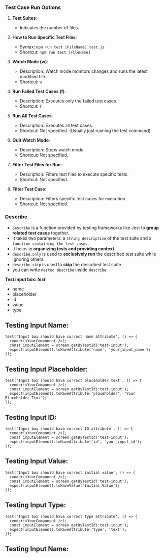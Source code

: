 ### Test Case Run Options

1. **Test Suites**: 
   - Indicates the number of files.

2. **How to Run Specific Test Files**:
   - Syntax: `npm run test [FileName].test.js`
   - Shortcut: `npm run test [FileName]`

3. **Watch Mode (w)**:
   - Description: Watch mode monitors changes and runs the latest modified file.
   - Shortcut: `w`

4. **Run Failed Test Cases (f)**:
   - Description: Executes only the failed test cases.
   - Shortcut: `f`

5. **Run All Test Cases**:
   - Description: Executes all test cases.
   - Shortcut: Not specified. (Usually just running the test command)

6. **Quit Watch Mode**:
   - Description: Stops watch mode.
   - Shortcut: Not specified.

7. **Filter Test Files for Run**:
   - Description: Filters test files to execute specific tests.
   - Shortcut: Not specified.

8. **Filter Test Case**:
   - Description: Filters specific test cases for execution.
   - Shortcut: Not specified.

### Describe

- `describe` is a function provided by testing frameworks like Jest to **group related test cases** together.
-  It takes two parameters: a `string description` of the test suite and a `function containing the test cases`.
- It helps in **organizing tests and providing context**.
- `describe.only` is used to **exclusively run** the described test suite while ignoring others. 
- `describe.skip` is used to **skip** the described test suite.
- you can write `nested describe` inside `describe`

 
  
**Test input box: _test_**
* name
* placeholder
* id 
* value
* type

## Testing Input Name:
```
test('Input box should have correct name attribute', () => {
  render(<YourComponent />);
  const inputElement = screen.getByTestId('test-input');
  expect(inputElement).toHaveAttribute('name', 'your_input_name');
});
```

## Testing Input Placeholder:
```
test('Input box should have correct placeholder text', () => {
  render(<YourComponent />);
  const inputElement = screen.getByTestId('test-input');
  expect(inputElement).toHaveAttribute('placeholder', 'Your Placeholder Text');
});
```

## Testing Input ID:
```
test('Input box should have correct ID attribute', () => {
  render(<YourComponent />);
  const inputElement = screen.getByTestId('test-input');
  expect(inputElement).toHaveAttribute('id', 'your_input_id');
});
```

## Testing Input Value:
```
test('Input box should have correct initial value', () => {
  render(<YourComponent />);
  const inputElement = screen.getByTestId('test-input');
  expect(inputElement).toHaveValue('Initial Value');
});
```

## Testing Input Type:
```
test('Input box should have correct type attribute', () => {
  render(<YourComponent />);
  const inputElement = screen.getByTestId('test-input');
  expect(inputElement).toHaveAttribute('type', 'text');
});
```

## Testing Input Name:
```
```
